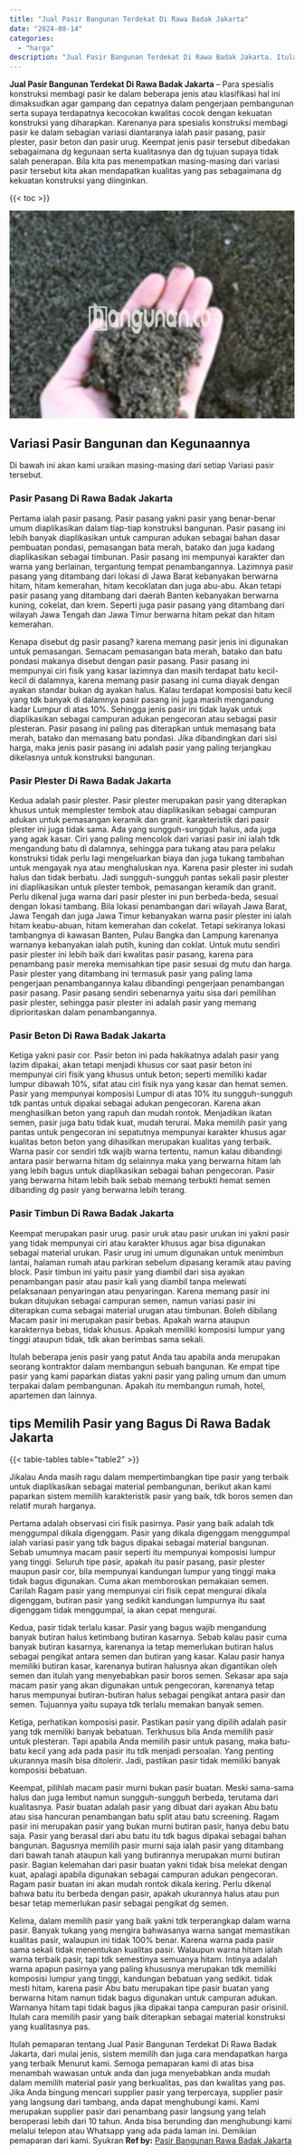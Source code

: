 ```yaml
---
title: "Jual Pasir Bangunan Terdekat Di Rawa Badak Jakarta"
date: "2024-08-14"
categories: 
  - "harga"
description: "Jual Pasir Bangunan Terdekat Di Rawa Badak Jakarta. Itulah pemaparan tentang Jual Pasir Bangunan Terdekat Di Rawa Badak Jakarta, dari mulai jenis, sistem mem..."
---
```


**Jual Pasir Bangunan Terdekat Di Rawa Badak Jakarta** – Para spesialis konstruksi membagi pasir ke dalam beberapa jenis atau klasifikasi hal ini dimaksudkan agar gampang dan cepatnya dalam pengerjaan pembangunan serta supaya terdapatnya kecocokan kwalitas cocok dengan kekuatan konstruksi yang diharapkan. Karenanya para spesialis konstruksi membagi pasir ke dalam sebagian variasi diantaranya ialah pasir pasang, pasir plester, pasir beton dan pasir urug. Keempat jenis pasir tersebut dibedakan sebagaimana dg kegunaan serta kualitasnya dan dg tujuan supaya tidak salah penerapan. Bila kita pas menempatkan masing-masing dari variasi pasir tersebut kita akan mendapatkan kualitas yang pas sebagaimana dg kekuatan konstruksi yang diinginkan.

{{< toc >}}

![Jual Pasir Bangunan Terdekat Di Rawa Badak Jakarta](/images/jual-pasir-bangunan-52.png)

## Variasi Pasir Bangunan dan Kegunaannya

Di bawah ini akan kami uraikan masing-masing dari setiap Variasi pasir tersebut.

### Pasir Pasang Di Rawa Badak Jakarta

Pertama ialah pasir pasang. Pasir pasang yakni pasir yang benar-benar umum diaplikasikan dalam tiap-tiap konstruksi bangunan. Pasir pasang ini lebih banyak diaplikasikan untuk campuran adukan sebagai bahan dasar pembuatan pondasi, pemasangan bata merah, batako dan juga kadang diaplikasikan sebagai timbunan. Pasir pasang ini mempunyai karakter dan warna yang berlainan, tergantung tempat penambangannya. Lazimnya pasir pasang yang ditambang dari lokasi di Jawa Barat kebanyakan berwarna hitam, hitam kemerahan, hitam kecoklatan dan juga abu-abu. Akan tetapi pasir pasang yang ditambang dari daerah Banten kebanyakan berwarna kuning, cokelat, dan krem. Seperti juga pasir pasang yang ditambang dari wilayah Jawa Tengah dan Jawa Timur berwarna hitam pekat dan hitam kemerahan.

Kenapa disebut dg pasir pasang? karena memang pasir jenis ini digunakan untuk pemasangan. Semacam pemasangan bata merah, batako dan batu pondasi makanya disebut dengan pasir pasang. Pasir pasang ini mempunyai ciri fisik yang kasar lazimnya dan masih terdapat batu kecil-kecil di dalamnya, karena memang pasir pasang ini cuma diayak dengan ayakan standar bukan dg ayakan halus. Kalau terdapat komposisi batu kecil yang tdk banyak di dalamnya pasir pasang ini juga masih mengandung kadar Lumpur di atas 10%. Sehingga jenis pasir ini tidak layak untuk diaplikasikan sebagai campuran adukan pengecoran atau sebagai pasir plesteran. Pasir pasang ini paling pas diterapkan untuk memasang bata merah, batako dan memasang batu pondasi. Jika dibandingkan dari sisi harga, maka jenis pasir pasang ini adalah pasir yang paling terjangkau dikelasnya untuk konstruksi bangunan.

### Pasir Plester Di Rawa Badak Jakarta

Kedua adalah pasir plester. Pasir plester merupakan pasir yang diterapkan khusus untuk memplester tembok atau diaplikasikan sebagai campuran adukan untuk pemasangan keramik dan granit. karakteristik dari pasir plester ini juga tidak sama. Ada yang sungguh-sungguh halus, ada juga yang agak kasar. Ciri yang paling mencolok dari variasi pasir ini ialah tdk mengandung batu di dalamnya, sehingga para tukang atau para pelaku konstruksi tidak perlu lagi mengeluarkan biaya dan juga tukang tambahan untuk mengayak nya atau menghaluskan nya. Karena pasir plester ini sudah halus dan tidak berbatu. Jadi sungguh-sungguh pantas sekali pasir plester ini diaplikasikan untuk plester tembok, pemasangan keramik dan granit. Perlu dikenal juga warna dari pasir plester ini pun berbeda-beda, sesuai dengan lokasi tambang. Bila lokasi penambangan dari wilayah Jawa Barat, Jawa Tengah dan juga Jawa Timur kebanyakan warna pasir plester ini ialah hitam keabu-abuan, hitam kemerahan dan cokelat. Tetapi sekiranya lokasi tambangnya di kawasan Banten, Pulau Bangka dan Lampung karenanya warnanya kebanyakan ialah putih, kuning dan coklat. Untuk mutu sendiri pasir plester ini lebih baik dari kwalitas pasir pasang, karena para penambang pasir mereka memisahkan tipe pasir sesuai dg mutu dan harga. Pasir plester yang ditambang ini termasuk pasir yang paling lama pengerjaan penambangannya kalau dibandingi pengerjaan penambangan pasir pasang. Pasir pasang sendiri sebenarnya yaitu sisa dari pemilihan pasir plester, sehingga pasir plester ini adalah pasir yang memang diprioritaskan dalam penambangannya.

### Pasir Beton Di Rawa Badak Jakarta

Ketiga yakni pasir cor. Pasir beton ini pada hakikatnya adalah pasir yang lazim dipakai, akan tetapi menjadi khusus cor saat pasir beton ini mempunyai ciri fisik yang khusus untuk beton; seperti memiliki kadar lumpur dibawah 10%, sifat atau ciri fisik nya yang kasar dan hemat semen. Pasir yang mempunyai komposisi Lumpur di atas 10% itu sungguh-sungguh tdk pantas untuk dipakai sebagai adukan pengecoran. Karena akan menghasilkan beton yang rapuh dan mudah rontok. Menjadikan ikatan semen, pasir juga batu tidak kuat, mudah terurai. Maka memilih pasir yang pantas untuk pengecoran ini sepatutnya mempunyai karakter khusus agar kualitas beton beton yang dihasilkan merupakan kualitas yang terbaik. Warna pasir cor sendiri tdk wajib warna tertentu, namun kalau dibandingi antara pasir berwarna hitam dg selainnya maka yang berwarna hitam lah yang lebih bagus untuk diaplikasikan sebagai bahan pengecoran. Pasir yang berwarna hitam lebih baik sebab memang terbukti hemat semen dibanding dg pasir yang berwarna lebih terang.

### Pasir Timbun Di Rawa Badak Jakarta

Keempat merupakan pasir urug. pasir uruk atau pasir urukan ini yakni pasir yang tidak mempunyai ciri atau karakter khusus agar bisa digunakan sebagai material urukan. Pasir urug ini umum digunakan untuk menimbun lantai, halaman rumah atau parkiran sebelum dipasang keramik atau paving block. Pasir timbun ini yaitu pasir yang diambil dari sisa ayakan penambangan pasir atau pasir kali yang diambil tanpa melewati pelaksanaan penyaringan atau penyaringan. Karena memang pasir ini bukan ditujukan sebagai campuran semen, namun variasi pasir ini diterapkan cuma sebagai material urugan atau timbunan. Boleh dibilang Macam pasir ini merupakan pasir bebas. Apakah warna ataupun karakternya bebas, tidak khusus. Apakah memiliki komposisi lumpur yang tinggi ataupun tidak, tdk akan berimbas sama sekali.

Itulah beberapa jenis pasir yang patut Anda tau apabila anda merupakan seorang kontraktor dalam membangun sebuah bangunan. Ke empat tipe pasir yang kami paparkan diatas yakni pasir yang paling umum dan umum terpakai dalam pembangunan. Apakah itu membangun rumah, hotel, apartemen dan lainnya.

## tips Memilih Pasir yang Bagus Di Rawa Badak Jakarta

{{< table-tables table="table2" >}}

Jikalau Anda masih ragu dalam mempertimbangkan tipe pasir yang terbaik untuk diaplikasikan sebagai material pembangunan, berikut akan kami paparkan sistem memilih karakteristik pasir yang baik, tdk boros semen dan relatif murah harganya.

Pertama adalah observasi ciri fisik pasirnya. Pasir yang baik adalah tdk menggumpal dikala digenggam. Pasir yang dikala digenggam menggumpal ialah variasi pasir yang tdk bagus dipakai sebagai material bangunan. Sebab umumnya macam pasir seperti itu mempunyai komposisi lumpur yang tinggi. Seluruh tipe pasir, apakah itu pasir pasang, pasir plester maupun pasir cor, bila mempunyai kandungan lumpur yang tinggi maka tidak bagus digunakan. Cuma akan memboroskan pemakaian semen. Carilah Ragam pasir yang mempunyai ciri fisik cepat mengurai dikala digenggam, butiran pasir yang sedikit kandungan lumpurnya itu saat digenggam tidak menggumpal, ia akan cepat mengurai.

Kedua, pasir tidak terlalu kasar. Pasir yang bagus wajib mengandung banyak butiran halus ketimbang butiran kasarnya. Sebab kalau pasir cuma banyak butiran kasarnya, karenanya ia tetap memerlukan butiran halus sebagai pengikat antara semen dan butiran yang kasar. Kalau pasir hanya memiliki butiran kasar, karenanya butiran halusnya akan digantikan oleh semen dan itulah yang menyebabkan pasir boros semen. Sekasar apa saja macam pasir yang akan digunakan untuk pengecoran, karenanya tetap harus mempunyai butiran-butiran halus sebagai pengikat antara pasir dan semen. Tujuannya yaitu supaya tdk terlalu memakan banyak semen.

Ketiga, perhatikan komposisi pasir. Pastikan pasir yang dipilih adalah pasir yang tdk memiliki banyak bebatuan. Terkhusus bila Anda memilih pasir untuk plesteran. Tapi apabila Anda memilih pasir untuk pasang, maka batu-batu kecil yang ada pada pasir itu tdk menjadi persoalan. Yang penting ukurannya masih bisa ditolerir. Jadi, pastikan pasir tidak memiliki banyak komposisi bebatuan.

Keempat, pilihlah macam pasir murni bukan pasir buatan. Meski sama-sama halus dan juga lembut namun sungguh-sungguh berbeda, terutama dari kualitasnya. Pasir buatan adalah pasir yang dibuat dari ayakan Abu batu atau sisa hancuran penambangan batu split atau batu screening. Ragam pasir ini merupakan pasir yang bukan murni butiran pasir, hanya debu batu saja. Pasir yang berasal dari abu batu itu tdk bagus dipakai sebagai bahan bangunan. Bagusnya memilih pasir murni saja ialah pasir yang ditambang dari bawah tanah ataupun kali yang butirannya merupakan murni butiran pasir. Bagian kelemahan dari pasir buatan yakni tidak bisa melekat dengan kuat, apalagi apabila digunakan sebagai campuran adukan pengecoran. Ragam pasir buatan ini akan mudah rontok dikala kering. Perlu dikenal bahwa batu itu berbeda dengan pasir, apakah ukurannya halus atau pun besar tetap memerlukan pasir sebagai pengikat dg semen.

Kelima, dalam memilih pasir yang baik yakni tdk terperangkap dalam warna pasir. Banyak tukang yang mengira bahwasanya warna sangat memastikan kualitas pasir, walaupun ini tidak 100% benar. Karena warna pada pasir sama sekali tidak menentukan kualitas pasir. Walaupun warna hitam ialah warna terbaik pasir, tapi tdk semestinya semuanya hitam. Intinya adalah warna apapun pasirnya yang paling khususnya merupakan tdk memiliki komposisi lumpur yang tinggi, kandungan bebatuan yang sedikit. tidak mesti hitam, karena pasir Abu batu merupakan tipe pasir buatan yang berwarna hitam namun tidak bagus digunakan untuk campuran adukan. Warnanya hitam tapi tidak bagus jika dipakai tanpa campuran pasir orisinil. Itulah cara memilih pasir yang baik diterapkan sebagai material konstruksi yang kualitasnya pas.

Itulah pemaparan tentang Jual Pasir Bangunan Terdekat Di Rawa Badak Jakarta, dari mulai jenis, sistem memilih dan juga cara mendapatkan harga yang terbaik Menurut kami. Semoga pemaparan kami di atas bisa menambah wawasan untuk anda dan juga menyebabkan anda mudah dalam memilih material pasir yang berkualitas, pas dan kwalitas yang pas. Jika Anda bingung mencari supplier pasir yang terpercaya, supplier pasir yang langsung dari tambang, anda dapat menghubungi kami. Kami merupakan supplier pasir dari penambang pasir langsung yang telah beroperasi lebih dari 10 tahun. Anda bisa berunding dan menghubungi kami melalui telepon atau Whatsapp yang ada pada laman ini. Demikian pemaparan dari kami. Syukran
**Ref by:** [Pasir Bangunan Rawa Badak Jakarta](https://id.wikipedia.org/wiki/Pasir)
